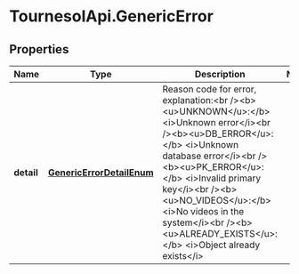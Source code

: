 # TournesolApi.GenericError

## Properties

Name | Type | Description | Notes
------------ | ------------- | ------------- | -------------
**detail** | [**GenericErrorDetailEnum**](GenericErrorDetailEnum.md) | Reason code for error, explanation:&lt;br /&gt;&lt;b&gt;&lt;u&gt;UNKNOWN&lt;/u&gt;:&lt;/b&gt; &lt;i&gt;Unknown error&lt;/i&gt;&lt;br /&gt;&lt;b&gt;&lt;u&gt;DB_ERROR&lt;/u&gt;:&lt;/b&gt; &lt;i&gt;Unknown database error&lt;/i&gt;&lt;br /&gt;&lt;b&gt;&lt;u&gt;PK_ERROR&lt;/u&gt;:&lt;/b&gt; &lt;i&gt;Invalid primary key&lt;/i&gt;&lt;br /&gt;&lt;b&gt;&lt;u&gt;NO_VIDEOS&lt;/u&gt;:&lt;/b&gt; &lt;i&gt;No videos in the system&lt;/i&gt;&lt;br /&gt;&lt;b&gt;&lt;u&gt;ALREADY_EXISTS&lt;/u&gt;:&lt;/b&gt; &lt;i&gt;Object already exists&lt;/i&gt; | 


